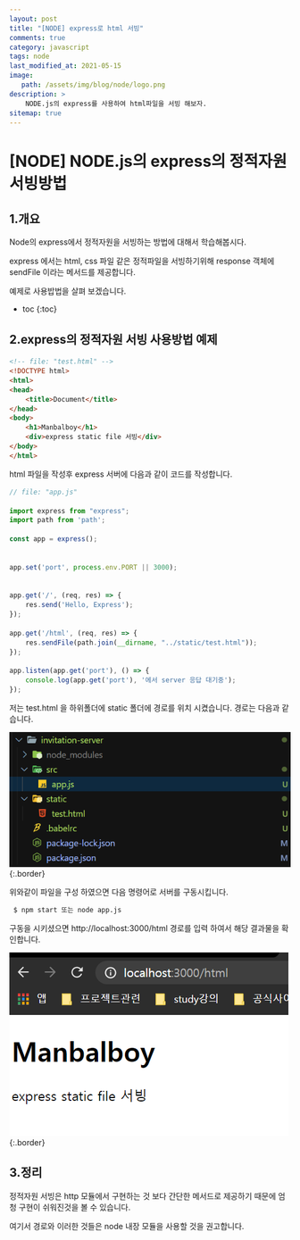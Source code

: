```yaml
---
layout: post
title: "[NODE] express로 html 서빙"
comments: true
category: javascript
tags: node
last_modified_at: 2021-05-15
image: 
   path: /assets/img/blog/node/logo.png 
description: >
    NODE.js의 express를 사용하여 html파일을 서빙 해보자.
sitemap: true
---
```

# [NODE] NODE.js의 express의 정적자원 서빙방법


## 1.개요
Node의 express에서 정적자원을 서빙하는 방법에 대해서 학습해봅시다.  

express 에서는 html, css 파일 같은 정적파일을 서빙하기위해 response 객체에 sendFile 이라는 메서드를 제공합니다. 

예제로 사용밥법을 살펴 보겠습니다. 
<!--more-->

* toc
{:toc}

## 2.express의 정적자원 서빙 사용방법 예제
```html
<!-- file: "test.html" -->
<!DOCTYPE html>
<html>
<head>
    <title>Document</title>
</head>
<body>
    <h1>Manbalboy</h1>
    <div>express static file 서빙</div>
</body>
</html>
```
html 파일을 작성후 express 서버에 다음과 같이 코드를 작성합니다. 

```js
// file: "app.js"

import express from "express";
import path from 'path';

const app = express();


app.set('port', process.env.PORT || 3000);


app.get('/', (req, res) => {
    res.send('Hello, Express');
});

app.get('/html', (req, res) => {
    res.sendFile(path.join(__dirname, "../static/test.html"));
});

app.listen(app.get('port'), () => {
    console.log(app.get('port'), '에서 server 응답 대기중');
});
```

저는 test.html 을 하위폴더에 static 폴더에 경로를 위치 시켰습니다. 경로는 다음과 같습니다. 

![express](/assets/img/post/node/2021/05/99.PNG  "express"){:.border}

위와같이 파일을 구성 하였으면 다음 명령어로 서버를 구동시킵니다. 

```bash
 $ npm start 또는 node app.js
```
구동을 시키셨으면 http://localhost:3000/html 경로를 입력 하여서 해당 결과물을 확인합니다. 

![express](/assets/img/post/node/2021/05/98.PNG  "express"){:.border}


## 3.정리
정적자원 서빙은 http 모듈에서 구현하는 것 보다 간단한 메서드로 제공하기 때문에 엄청 구현이 쉬워진것을 볼 수 있습니다. 

여기서 경로와 이러한 것들은 node 내장 모듈을 사용할 것을 권고합니다.
